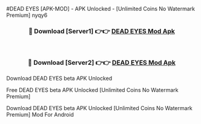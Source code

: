 #DEAD EYES [APK-MOD] - APK Unlocked - [Unlimited Coins No Watermark Premium] nyqy6



<div align="center">

<h3>🔴 Download [Server1] 👉👉 <a href="https://momento.my/?title=DEAD_EYES">DEAD EYES Mod Apk</a></h3><br>

<h3>🔴 Download [Server2] 👉👉 <a href="https://momento.my/?title=DEAD_EYES">DEAD EYES Mod Apk</a></h3>
</div>



Download DEAD EYES beta APK Unlocked

Free DEAD EYES beta APK Unlocked [Unlimited Coins No Watermark Premium]

Download DEAD EYES beta APK Unlocked [Unlimited Coins No Watermark Premium] Mod For Android
